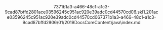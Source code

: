 <?xml version="1.0"?><xliff version="1.2" xmlns="urn:oasis:names:tc:xliff:document:1.2" xmlns:xsi="http://www.w3.org/2001/XMLSchema-instance" xsi:schemaLocation="urn:oasis:names:tc:xliff:document:1.2 xliff-core-1.2-transitional.xsd"><file datatype="xml" original="index.md" source-language="en-US" target-language="en-US"><header><tool tool-id="mdxliff" tool-name="mdxliff" tool-version="1.0-9879e0b" tool-company="Microsoft" /><xliffext:skl_file_name xmlns:xliffext="urn:microsoft:content:schema:xliffextensions">7371b1a3-a466-48c1-a1c3-9cad87bffd2801ace03596245c951ac920e39adc0cd44570cd06.skl</xliffext:skl_file_name><xliffext:version xmlns:xliffext="urn:microsoft:content:schema:xliffextensions">1.2</xliffext:version><xliffext:ms.openlocfilehash xmlns:xliffext="urn:microsoft:content:schema:xliffextensions">01ace03596245c951ac920e39adc0cd44570cd06</xliffext:ms.openlocfilehash><xliffext:ms.sourcegitcommit xmlns:xliffext="urn:microsoft:content:schema:xliffextensions">7371b1a3-a466-48c1-a1c3-9cad87bffd28</xliffext:ms.sourcegitcommit><xliffext:ms.lasthandoff xmlns:xliffext="urn:microsoft:content:schema:xliffextensions">06/01/2019</xliffext:ms.lasthandoff><xliffext:ms.openlocfilepath xmlns:xliffext="urn:microsoft:content:schema:xliffextensions">DocsCoreContent\java\index.md</xliffext:ms.openlocfilepath></header><body><group id="content" extype="content" /></body></file></xliff>